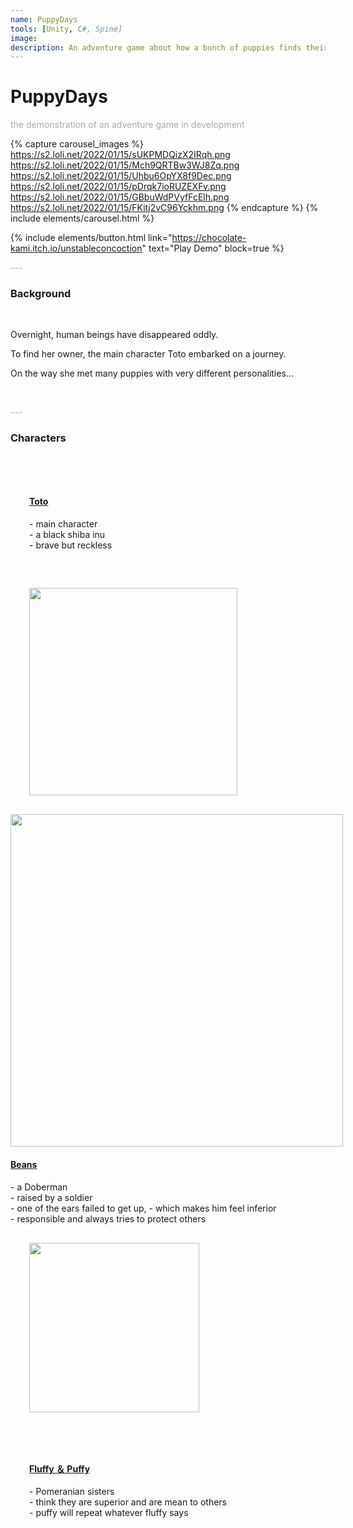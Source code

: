 ```yaml
---
name: PuppyDays
tools: [Unity, C#, Spine]
image: 
description: An adventure game about how a bunch of puppies finds their disappeared owners
---
```


# PuppyDays

<p style="color:DarkGrey">
the demonstration of an adventure game in development
</p>

{% capture carousel_images %}
https://s2.loli.net/2022/01/15/sUKPMDQizX2IRqh.png
https://s2.loli.net/2022/01/15/Mch9QRTBw3WJ8Zq.png
https://s2.loli.net/2022/01/15/Uhbu6OpYX8f9Dec.png
https://s2.loli.net/2022/01/15/pDrqk7ioRUZEXFv.png
https://s2.loli.net/2022/01/15/GBbuWdPVyfFcElh.png
https://s2.loli.net/2022/01/15/FKitj2vC96Yckhm.png
{% endcapture %}
{% include elements/carousel.html %}

{% include elements/button.html link="https://chocolate-kami.itch.io/unstableconcoction" text="Play Demo" block=true %}

<p class="text-center" style="color:DarkGrey">
---
</p>

<h3 class="text-center"> 
Background
</h3>
<br>

Overnight, human beings have disappeared oddly.

To find her owner, the main character Toto embarked on a journey.

On the way she met many puppies with very different personalities...

<br>
<p class="text-center" style="color:DarkGrey">
---
</p>

<h3 class="text-center"> 
Characters
</h3>
<br>

<!-- <img style="margin-right:150px;float:right" width="332.5" src="https://s2.loli.net/2022/01/15/tfevim5SEoxMpdK.png"/>

<div style="margin-left:50px;padding:150px">
<h4><u>Toto</u></h4>
- main character
<br>
- a black shiba inu
<br>
- brave but reckless
</div> -->

<div class="text-center">
<div style="display:inline-block;vertical-align: middle;padding:30px" align=left>
  <h4><u>Toto</u></h4>
- main character
<br>
- a black shiba inu
<br>
- brave but reckless
</div>
<div id="qr" style="display:inline-block; align: center;vertical-align: middle; padding:30px">
  <img src="https://s2.loli.net/2022/01/15/tfevim5SEoxMpdK.png" width="332.5">
</div>
</div>

<div class="text-center">
<div id="qr" style="display:inline-block; align: center;vertical-align: middle;">
  <img width="532" src="https://s2.loli.net/2022/01/15/ALrbOtgRYGKCwfs.png">
</div>
<div style="display:inline-block;vertical-align: middle;" align=left>
<h4><u>Beans</u></h4>
- a Doberman
<br>
- raised by a soldier
<br>
- one of the ears failed to get up,
-  which makes him feel inferior
<br>
- responsible and always tries to
protect others
</div>
</div>

<div class="text-center">
<div id="qr" style="display:inline-block; align: center;vertical-align: middle;padding:30px">
  <img width="271.5" src="https://s2.loli.net/2022/01/15/21cfrXT94zadjvC.png">
</div>
<div style="display:inline-block;vertical-align: middle;padding:30px" align=left>
<h4><u>Fluffy ＆ Puffy</u></h4>
- Pomeranian sisters
<br>
- think they are superior and are mean to others
<br>
- puffy will repeat whatever fluffy says
</div>
</div>
